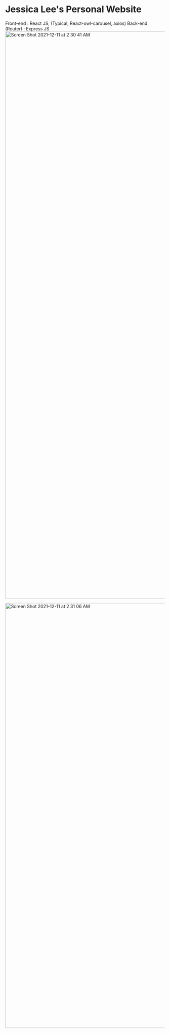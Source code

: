 # Jessica Lee's Personal Website

Front-end : React JS, (Typical, React-owl-carousel, axios)
Back-end (Router) : Express JS
<img width="1792" alt="Screen Shot 2021-12-11 at 2 30 41 AM" src="https://user-images.githubusercontent.com/79885174/145668621-0f7bc14c-1f76-4895-bdc2-3345a52b89d6.png">

<img width="1343" alt="Screen Shot 2021-12-11 at 2 31 06 AM" src="https://user-images.githubusercontent.com/79885174/145668646-fe3fee42-3e3b-426e-8e1e-2d2d1dc93fe0.png">
